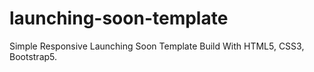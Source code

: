 # launching-soon-template
Simple Responsive Launching Soon Template Build With HTML5, CSS3, Bootstrap5.
